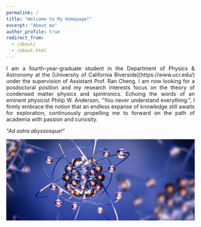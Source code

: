 ```yaml
---
permalink: /
title: "Welcome to My Homepage!"
excerpt: "About me"
author_profile: true
redirect_from: 
  - /about/
  - /about.html
---
```


<p align="justify">
I am a fourth-year-graduate student in the Department of Physics & Astronomy at the [University of California Riverside](https://www.ucr.edu/) under the supervision of Assistant Prof. Ran Cheng. I am now looking for a posdoctoral position and my research interests focus on the theory of condensed matter physics and spintronics. Echoing the words of an eminent physicist Philip W. Anderson, "You never understand everything.", I firmly embrace the notion that an endless expanse of knowledge still awaits for exploration, continuously propelling me to forward on the path of academia with passion and curiosity. 
</p>

*"Ad astra abyssosque!"*

![](/images/Spintronics.jpeg)

